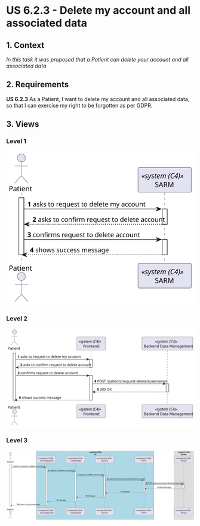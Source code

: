 # US 6.2.3 - Delete my account and all associated data

## 1. Context

*In this task it was proposed that a Patient can delete your account and all associated data*

## 2. Requirements

**US 6.2.3** As a Patient, I want to delete my account and all associated data, so that I can exercise my right to be forgotten as per GDPR.

## 3. Views

### Level 1

![Process view level 1](views/level1/process-view.svg "A process view level 1")

### Level 2

![Process view level 2](views/level2/process-view.svg "A process view level 2")

### Level 3

![Process view level 3](views/level3/process-view.svg "A process view level 3")

